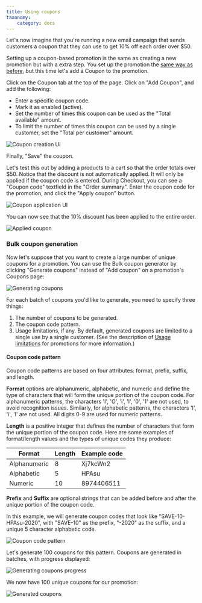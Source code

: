 ```yaml
---
title: Using coupons
taxonomy:
    category: docs
---
```


Let's now imagine that you're running a new email campaign that sends customers a coupon that they can use to get 10% off each order over $50. 

Setting up a coupon-based promotion is the same as creating a new promotion but with a extra step. You set up the promotion the [same way as before](../01.create-promotion), but this time let's add a Coupon to the promotion.

Click on the Coupon tab at the top of the page. Click on "Add Coupon", and add the following:
- Enter a specific coupon code.
- Mark it as enabled (active).
- Set the number of times this coupon can be used as the "Total available" amount.
- To limit the number of times this coupon can be used by a single customer, set the "Total per customer" amount.
  
![Coupon creation UI](../images/creating_a_coupon.png)

Finally, "Save" the coupon. 

Let's test this out by adding a products to a cart so that the order totals over $50. Notice that the discount is not automatically applied. It will only be applied if the coupon code is entered. During Checkout, you can see a "Coupon code" textfield in the "Order summary". Enter the coupon code for the promotion, and click the "Apply coupon" button.

![Coupon application UI](../images/applying_a_coupon.png)

You can now see that the 10% discount has been applied to the entire order.

![Applied coupon](../images/applied_coupon.png)


### Bulk coupon generation 

Now let's suppose that you want to create a large number of unique coupons for a promotion. You can use the Bulk coupon generator by clicking "Generate coupons" instead of "Add coupon" on a promotion's Coupons page:

![Generating coupons](../images/generating_coupons.png)

For each batch of coupons you'd like to generate, you need to specify three things:

1. The number of coupons to be generated.
2. The coupon code pattern.
3. Usage limitations, if any. By default, generated coupons are limited to a single use by a single customer. (See the description of [Usage limitations](../edit-promotion#usage-limitations) for promotions for more information.)

#### Coupon code pattern

Coupon code patterns are based on four attributes: format, prefix, suffix, and length.

**Format** options are alphanumeric, alphabetic, and numeric and define the type of characters that will form the unique portion of the coupon code. For alphanumeric patterns, the characters 'I', 'O', 'i', 'l', '0', '1' are not used, to avoid recognition issues. Similarly, for alphabetic patterns, the characters 'I', 'i', 'l' are not used. All digits 0-9 are used for numeric patterns.

**Length** is a positive integer that defines the number of characters that form the unique portion of the coupon code. Here are some examples of format/length values and the types of unique codes they produce:

| Format | Length | Example code |
| ------ | ------ | ------------ |
| Alphanumeric | 8 | Xj7kcWn2 |
| Alphabetic | 5 | HPAsu |
| Numeric | 10 | 8974406511 |

**Prefix** and **Suffix** are optional strings that can be added before and after the unique portion of the coupon code.

In this example, we will generate coupon codes that look like "SAVE-10-HPAsu-2020", with "SAVE-10" as the prefix, "-2020" as the suffix, and a unique 5 character alphabetic code.

![Coupon code pattern](../images/coupon_code_pattern.png)

Let's generate 100 coupons for this pattern. Coupons are generated in batches, with progress displayed:

![Generating coupons progress](../images/generating_coupons_progress.png)

We now have 100 unique coupons for our promotion:

![Generated coupons](../images/coupons_generated.png)


